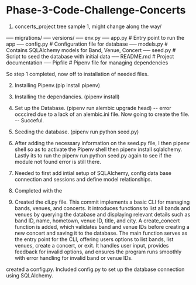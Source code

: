 # Phase-3-Code-Challenge-Concerts

1. concerts_project tree sample 1, might change along the way/

── migrations/
   ── versions/
   ── env.py
── app.py                  # Entry point to run the app
── config.py               # Configuration file for database
── models.py               # Contains SQLAlchemy models for Band, Venue, Concert
── seed.py                 # Script to seed the database with initial data
── README.md               # Project documentation
── Pipfile                 # Pipenv file for managing dependencies

So step 1 completed, now off to installation of needed files.

2. Installing Pipenv.(pip install pipenv)

3. Installing the dependancies. (pipenv install)

4. Set up the Database. (pipenv run alembic upgrade head)
   -- error occcired due to a lack of an alembic.ini file. Now going to create the file. 
    -- Succeful.

5. Seeding the database. (pipenv run python seed.py)

6. After adding the necessary information on the seed.py file, I then pipenv shell so as to activate the Pipenv shell then pipenv install sqlalchemy. Lastly its to run the pipenv run python seed.py again to see if the module not found error is still there.

7. Needed to first add intial setup of SQLAlchemy, config data base connection and sessions and define model relationships.

8. Completed with the 

9. Created the cli.py file. This commit implements a basic CLI for managing bands, venues, and concerts. It introduces functions to list all bands and venues by querying the database and displaying relevant details such as band ID, name, hometown, venue ID, title, and city. A create_concert function is added, which validates band and venue IDs before creating a new concert and saving it to the database. The main function serves as the entry point for the CLI, offering users options to list bands, list venues, create a concert, or exit. It handles user input, provides feedback for invalid options, and ensures the program runs smoothly with error handling for invalid band or venue IDs.

created a config.py. Included config.py to set up the database connection using SQLAlchemy.

